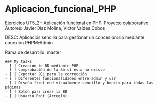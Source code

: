 # Aplicacion_funcional_PHP
Ejercicios UT5_2 – Aplicación funcional  en PHP. Proyecto colaborativo.
Autores: Javier Díaz Molina, Victor Valdés Cobos

DESC: Aplicación sencilla para gestionar un concesionario mediante conexión PHPMyAdmin

Rama de desarrollo: master

```[tasklist]
### My tasks
- [ ] Creación de BD mediante PHP
- [ ] Comprobación de la BD si esta no existe
- [ ] Exportar SQL para la corrección
- [ ] Diferentes funcionalidades entre admin y usr
- [ ] Diseño front-end visualmente sencillo y bonito para todas las páginas
- [ ] Botón para crear la BD
- [ ] Usuario Root (Arreglo)
```

